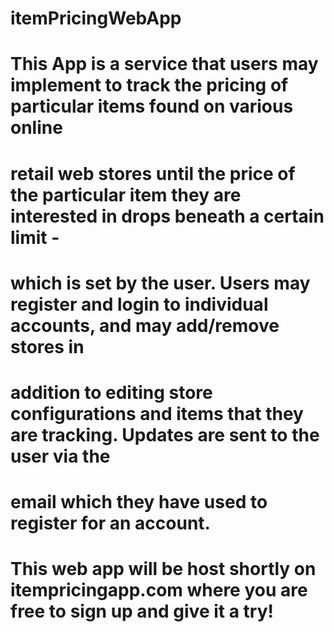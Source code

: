 # itemPricingWebApp

# This App is a service that users may implement to track the pricing of particular items found on various online
# retail web stores until the price of the particular item they are interested in drops beneath a certain limit -
# which is set by the user.  Users may register and login to individual accounts, and may add/remove stores in
# addition to editing store configurations and items that they are tracking.  Updates are sent to the user via the
# email which they have used to register for an account.

# This web app will be host shortly on itempricingapp.com where you are free to sign up and give it a try!
